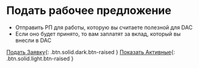 Подать **рабочее предложение**
===

 * Отправить РП для работы, которую вы считаете полезной для DAC
 * Если оно будет принято, то вам заплатят за вклад, который вы внесли в DAC

[Подать Заявку](https://docs.google.com/forms/d/e/1FAIpQLSculmbT-JGo9eX7BtQfTGoLUFnQyeThOR-wPBx7DZiIeKtmpw/viewform){: .btn.solid.dark.btn-raised }
[Показать Активные](https://docs.google.com/spreadsheets/d/1J_BtrVbG9xE95papc3s5fMTZi8W2cqh_Xj5b8XzhRME/edit?usp=sharing){: .btn.solid.light.btn-raised }
